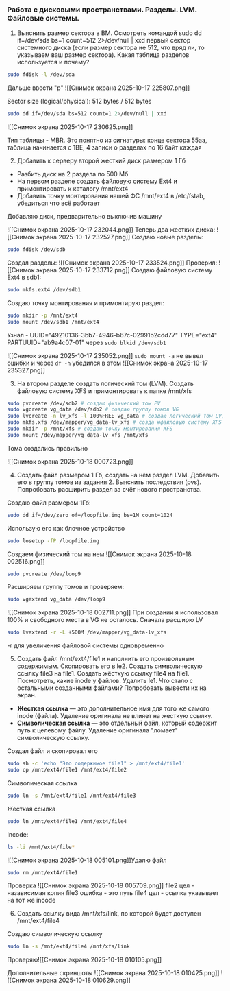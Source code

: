 ### Работа с дисковыми пространствами. Разделы. LVM. Файловые системы.

1. Выяснить размер сектора в ВМ. Осмотреть командой sudo dd if=/dev/sda bs=1 count=512 2>/dev/null | xxd первый сектор системного диска (если размер сектора не 512, что вряд ли, то указываем ваш размер сектора). Какая таблица разделов используется и почему?

```bash
sudo fdisk -l /dev/sda
```

Дальше ввести "p"
![[Снимок экрана 2025-10-17 225807.png]]

Sector size (logical/physical): 512 bytes / 512 bytes

```bash
sudo dd if=/dev/sda bs=512 count=1 2>/dev/null | xxd
```

![[Снимок экрана 2025-10-17 230625.png]]

Тип таблицы - MBR. Это понятно из сигнатуры:  конце сектора 55aa, таблица начинается с 1BE, 4 записи о разделах по 16 байт каждая

2. Добавить к серверу второй жесткий диск размером 1 Гб
 - Разбить диск на 2 раздела по 500 Мб 
 - На первом разделе создать файловую систему Ext4 и примонтировать к каталогу /mnt/ext4 
 - Добавить точку монтирования нашей ФС /mnt/ext4 в /etc/fstab, убедиться что всё работает

Добавляю диск, предварительно выключив машину

![[Снимок экрана 2025-10-17 232044.png]]
Теперь два жестких диска:
![[Снимок экрана 2025-10-17 232527.png]]
Создаю новые разделы:
```bash
sudo fdisk /dev/sdb
```
Создал разделы:
![[Снимок экрана 2025-10-17 233524.png]]
Проверил:
![[Снимок экрана 2025-10-17 233712.png]]
Создаю файловую систему Ext4 в sdb1:
```bash
sudo mkfs.ext4 /dev/sdb1
```
Создаю точку монтирования и примонтирую раздел:
```bash
sudo mkdir -p /mnt/ext4
sudo mount /dev/sdb1 /mnt/ext4
```
Узнал - UUID="49210136-3bb7-4946-b67c-02991b2cdd77" TYPE="ext4" PARTUUID="ab9a4c07-01" через `sudo blkid /dev/sdb1`


![[Снимок экрана 2025-10-17 235052.png]]
` sudo mount -a ` не вывел ошибки и через `df -h` убедился в этом
![[Снимок экрана 2025-10-17 235327.png]]

3. На втором разделе создать логический том (LVM). Создать файловую систему XFS и примонтировать к папке /mnt/xfs
```bash
sudo pvcreate /dev/sdb2 # создаю физический том PV
sudo vgcreate vg_data /dev/sdb2 # создаю группу томов VG
sudo lvcreate -n lv_xfs -l 100%FREE vg_data # создаю логический том LV, используя 100% места в VG
sudo mkfs.xfs /dev/mapper/vg_data-lv_xfs # созда юфайловую систему XFS
sudo mkdir -p /mnt/xfs # создаю точку монтирования XFS
sudo mount /dev/mapper/vg_data-lv_xfs /mnt/xfs
```

Тома создались правильно

![[Снимок экрана 2025-10-18 000723.png]]

4. Создать файл размером 1 Гб, создать на нём раздел LVM. Добавить его в группу томов из задания 2. Выяснить последствия (pvs). Попробовать расширить раздел за счёт нового пространства.

Создаю файл размером 1Гб:
```bash
sudo dd if=/dev/zero of=/loopfile.img bs=1M count=1024
```
Использую его как блочное устройство
```bash
sudo losetup -fP /loopfile.img
```
Создаем физический том на нем
![[Снимок экрана 2025-10-18 002516.png]]
```bash
sudo pvcreate /dev/loop9
```
Расширяем группу томов и проверяем:
```bash
sudo vgextend vg_data /dev/loop9
```
![[Снимок экрана 2025-10-18 002711.png]]
При создании я использовал 100% и свободного места в VG не осталось. Сначала расширю LV
```bash
sudo lvextend -r -L +500M /dev/mapper/vg_data-lv_xfs
```
-r для увеличения файловой системы одновременно 

5. Создать файл /mnt/ext4/file1 и наполнить его произвольным содержимым. Скопировать его в le2. Создать символическую ссылку file3 на file1. Создать жёсткую ссылку file4 на file1. Посмотреть, какие inode у файлов. Удалить le1. Что стало с остальными созданными файлами? Попробовать вывести их на экран.

- **Жесткая ссылка** — это дополнительное имя для того же самого inode (файла). Удаление оригинала не влияет на жесткую ссылку.
- **Символическая ссылка** — это отдельный файл, который содержит путь к целевому файлу. Удаление оригинала "ломает" символическую ссылку.

Создал файл и скопировал его
```bash
sudo sh -c 'echo "Это содержимое file1" > /mnt/ext4/file1'
sudo cp /mnt/ext4/file1 /mnt/ext4/file2
```
Символическая ссылка
```bash
sudo ln -s /mnt/ext4/file1 /mnt/ext4/file3
```
Жесткая ссылка
```bash
sudo ln /mnt/ext4/file1 /mnt/ext4/file4
```
Incode:
```bash
ls -li /mnt/ext4/file*
```
![[Снимок экрана 2025-10-18 005101.png]]Удалю файл
```bash
sudo rm /mnt/ext4/file1
```
Проверка 
![[Снимок экрана 2025-10-18 005709.png]]
file2 цел - назависимая копия
file3 ошибка - это путь
file4 цел - ссылка указывает на тот же incode

6. Создать ссылку вида /mnt/xfs/link, по которой будет доступен /mnt/ext4/file4

Создаю символическую ссылку
```bash
sudo ln -s /mnt/ext4/file4 /mnt/xfs/link
```
Проверяю![[Снимок экрана 2025-10-18 010105.png]]

Дополнительные скриншоты
![[Снимок экрана 2025-10-18 010425.png]]
![[Снимок экрана 2025-10-18 010629.png]]